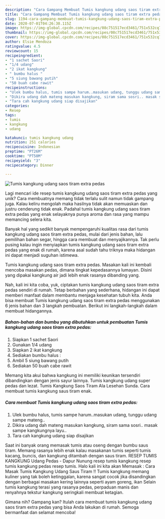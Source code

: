 ```yaml
---
description: "Cara Gampang Membuat Tumis kangkung udang saos tiram extra pedas Anti Gagal"
title: "Cara Gampang Membuat Tumis kangkung udang saos tiram extra pedas Anti Gagal"
slug: 1194-cara-gampang-membuat-tumis-kangkung-udang-saos-tiram-extra-pedas-anti-gagal
date: 2020-07-01T04:26:30.115Z
image: https://img-global.cpcdn.com/recipes/08c751517ecd3461/751x532cq70/tumis-kangkung-udang-saos-tiram-extra-pedas-foto-resep-utama.jpg
thumbnail: https://img-global.cpcdn.com/recipes/08c751517ecd3461/751x532cq70/tumis-kangkung-udang-saos-tiram-extra-pedas-foto-resep-utama.jpg
cover: https://img-global.cpcdn.com/recipes/08c751517ecd3461/751x532cq70/tumis-kangkung-udang-saos-tiram-extra-pedas-foto-resep-utama.jpg
author: Elsie Mendoza
ratingvalue: 4.5
reviewcount: 15
recipeingredient:
- "1 sachet Saori"
- "1/4 udang"
- "2 ikat kangkung"
- " bumbu halus "
- "5 siung bawang putih"
- "50 buah cabe rawit"
recipeinstructions:
- "Ulek bumbu halus, tumis sampe harum..masukan udang, tunggu udang sampe mateng.."
- "Dikira udang dah mateng masukan kangkung, siram sama sosri.. masak sampe kangkungnya layu.."
- "Tara cah kangkung udang siap disajikan"
categories:
- Resep
tags:
- tumis
- kangkung
- udang

katakunci: tumis kangkung udang 
nutrition: 251 calories
recipecuisine: Indonesian
preptime: "PT26M"
cooktime: "PT50M"
recipeyield: "3"
recipecategory: Dinner

---
```



![Tumis kangkung udang saos tiram extra pedas](https://img-global.cpcdn.com/recipes/08c751517ecd3461/751x532cq70/tumis-kangkung-udang-saos-tiram-extra-pedas-foto-resep-utama.jpg)

Lagi mencari ide resep tumis kangkung udang saos tiram extra pedas yang unik? Cara membuatnya memang tidak terlalu sulit namun tidak gampang juga. Kalau keliru mengolah maka hasilnya tidak akan memuaskan dan justru cenderung tidak enak. Padahal tumis kangkung udang saos tiram extra pedas yang enak selayaknya punya aroma dan rasa yang mampu memancing selera kita.

Banyak hal yang sedikit banyak mempengaruhi kualitas rasa dari tumis kangkung udang saos tiram extra pedas, mulai dari jenis bahan, lalu pemilihan bahan segar, hingga cara membuat dan menyajikannya. Tak perlu pusing kalau ingin menyiapkan tumis kangkung udang saos tiram extra pedas yang enak di rumah, karena asal sudah tahu triknya maka hidangan ini dapat menjadi suguhan istimewa.

Tumis kangkung udang saos tiram extra pedas. Masakan kali ini kembali mencoba masakan pedas, dimana tingkat kepedasannya lumayan. Disini yang dipakai kangkung air jadi lebih enak rasanya dibanding yang.


Nah, kali ini kita coba, yuk, ciptakan tumis kangkung udang saos tiram extra pedas sendiri di rumah. Tetap berbahan yang sederhana, hidangan ini dapat memberi manfaat dalam membantu menjaga kesehatan tubuh kita. Anda bisa membuat Tumis kangkung udang saos tiram extra pedas menggunakan 6 jenis bahan dan 3 langkah pembuatan. Berikut ini langkah-langkah dalam membuat hidangannya.

<!--inarticleads1-->

##### Bahan-bahan dan bumbu yang dibutuhkan untuk pembuatan Tumis kangkung udang saos tiram extra pedas:

1. Siapkan 1 sachet Saori
1. Gunakan 1/4 udang
1. Siapkan 2 ikat kangkung
1. Sediakan  bumbu halus :
1. Ambil 5 siung bawang putih
1. Sediakan 50 buah cabe rawit


Memang kita akui bahwa kangkung ini memiliki keunikan tersendiri dibandingkan dengan jenis sayur lainnya. Tumis kangkung udang super pedas dan lezat. Tumis Kangkung Saos Tiram Ala Lesehan Sunda. Cara membuat tumis kangkung saus tiram enak. 

<!--inarticleads2-->

##### Cara membuat Tumis kangkung udang saos tiram extra pedas:

1. Ulek bumbu halus, tumis sampe harum..masukan udang, tunggu udang sampe mateng..
1. Dikira udang dah mateng masukan kangkung, siram sama sosri.. masak sampe kangkungnya layu..
1. Tara cah kangkung udang siap disajikan


Saat ini banyak orang memasak tumis atau oseng dengan bumbu saus tiram. Memang rasanya lebih enak kalau masakanan tumis seperti tumis kacang, buncis, dan kangkung ditambah dengan saus tiram. RESEP TUMIS KANGKUNG Udang Pedas - Dapur Nunung resep tumis kangkung resep tumis kangkung pedas resep tumis. Halo kali ini kita akan Memasak : Cara Masak Tumis Kangkung Udang Saus Tiram !! Tumis kangkung memang kuliner yang tak boleh ketinggalan, karena sangat cocok jika disandingkan dengan berbagai masakan kering lainnya seperti ayam goreng, ikan Selain tumis kangkung terasi yang rasanya pedas, perpaduan manis dan renyahnya tekstur kangkung seringkali membuat ketagian. 

Gimana nih? Gampang kan? Itulah cara membuat tumis kangkung udang saos tiram extra pedas yang bisa Anda lakukan di rumah. Semoga bermanfaat dan selamat mencoba!
